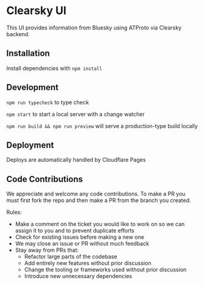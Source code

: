 # Clearsky UI

This UI provides information from Bluesky using ATProto via Clearsky backend.

## Installation

Install dependencies with `npm install`

## Development

`npm run typecheck` to type check

`npm start` to start a local server with a change watcher

`npm run build && npm run preview` will serve a production-type build locally

## Deployment

Deploys are automatically handled by Cloudflare Pages

## Code Contributions

We appreciate and welcome any code contributions. To make a PR you must first fork the repo and then make a PR from the
branch you created.

Rules:

- Make a comment on the ticket you would like to work on so we can assign it to you and to prevent duplicate efforts
- Check for existing issues before making a new one
- We may close an issue or PR without much feedback
- Stay away from PRs that:
  - Refactor large parts of the codebase
  - Add entirely new features without prior discussion
  - Change the tooling or frameworks used without prior discussion
  - Introduce new unnecessary dependencies
